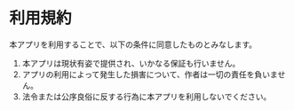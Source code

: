 # 利用規約

本アプリを利用することで、以下の条件に同意したものとみなします。

1. 本アプリは現状有姿で提供され、いかなる保証も行いません。
2. アプリの利用によって発生した損害について、作者は一切の責任を負いません。
3. 法令または公序良俗に反する行為に本アプリを利用しないでください。
